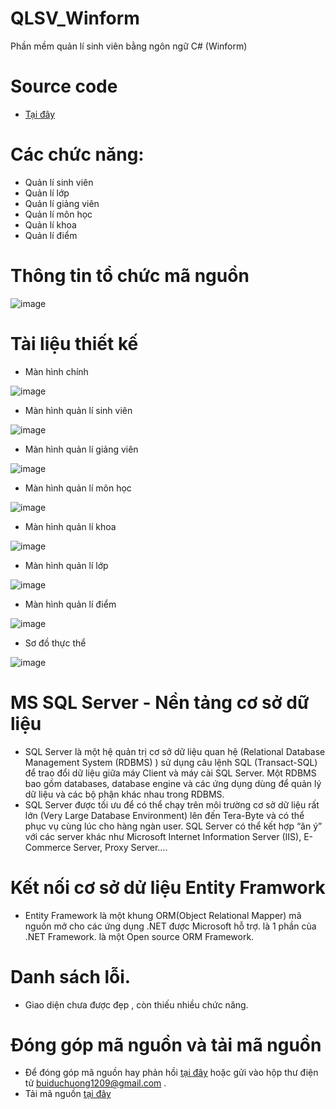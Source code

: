 # QLSV_Winform
Phần mềm quản lí sinh viên bằng ngôn ngữ C# (Winform)
# Source code
+ [Tại đây](https://github.com/buiduchuong/QLSV_Winform/tree/main1)
# Các chức năng:
+ Quản lí sinh viên
+ Quản lí lớp
+ Quản lí giảng viên
+ Quản lí môn học
+ Quản lí khoa
+ Quản lí điểm
# Thông tin tổ chức mã nguồn
![image](https://user-images.githubusercontent.com/56433142/179359651-1d9700ca-49fc-4227-9dac-b3b8a1bc6e24.png)
# Tài liệu thiết kế
+ Màn hình chính
 
![image](https://user-images.githubusercontent.com/56433142/179360117-a8259b68-c472-4baa-9cd4-ffaaddc1fb7f.png)
+ Màn hình quản lí sinh viên

![image](https://user-images.githubusercontent.com/56433142/179360137-2084db8f-5afb-4c7d-a327-5b086a00b1da.png)
+ Màn hình quản lí giảng viên

![image](https://user-images.githubusercontent.com/56433142/179360179-8b8afe40-5969-4fe8-9eab-bb49e8ea6d6a.png)
+ Màn hình quản lí môn học

![image](https://user-images.githubusercontent.com/56433142/179360190-ebe74c8c-5a98-4576-92b7-b7025d4b7c62.png)
+ Màn hình quản lí khoa
 
![image](https://user-images.githubusercontent.com/56433142/179360205-8cc15e9f-6dbd-479b-93b9-113bdfffb783.png)
+ Màn hình quản lí lớp
 
![image](https://user-images.githubusercontent.com/56433142/179360215-839943c4-6702-4136-b148-934976a7917d.png)
+ Màn hình quản lí điểm
 
![image](https://user-images.githubusercontent.com/56433142/179360223-007f54d2-f23c-4261-a89b-ee5095c566fd.png)
+ Sơ đồ thực thể

![image](https://user-images.githubusercontent.com/56433142/179361827-79297e81-9ea5-4044-8b62-e7c260e3b866.png)
# MS SQL Server - Nền tảng cơ sở dữ liệu
+ SQL Server là một hệ quản trị cơ sở dữ liệu quan hệ (Relational Database Management System (RDBMS) ) sử dụng câu lệnh SQL (Transact-SQL) để trao đổi dữ liệu giữa máy Client và máy cài SQL Server. Một RDBMS bao gồm databases, database engine và các ứng dụng dùng để quản lý dữ liệu và các bộ phận khác nhau trong RDBMS.
+ SQL Server được tối ưu để có thể chạy trên môi trường cơ sở dữ liệu rất lớn (Very Large Database Environment) lên đến Tera-Byte và có thể phục vụ cùng lúc cho hàng ngàn user. SQL Server có thể kết hợp “ăn ý” với các server khác như Microsoft Internet Information Server (IIS), E-Commerce Server, Proxy Server….
# Kết nối cơ sở dử liệu Entity Framwork
+ Entity Framework là một khung ORM(Object Relational Mapper) mã nguồn mở cho các ứng dụng .NET được Microsoft hỗ trợ. là 1 phần của .NET Framework. là một Open source ORM Framework.
# Danh sách lỗi.
+ Giao diện chưa được đẹp , còn thiếu nhiều chức năng.
# Đóng góp mã nguồn và tải mã nguồn
+ Để đóng góp mã nguồn hay phản hồi [tại đây](https://github.com/buiduchuong/QLSV_Winform/issues) hoặc gửi vào hộp thư điện tử buiduchuong1209@gmail.com .
+ Tải mã nguồn [tại đây](https://github.com/buiduchuong/QLSV_Winform/archive/refs/heads/main1.zip)
